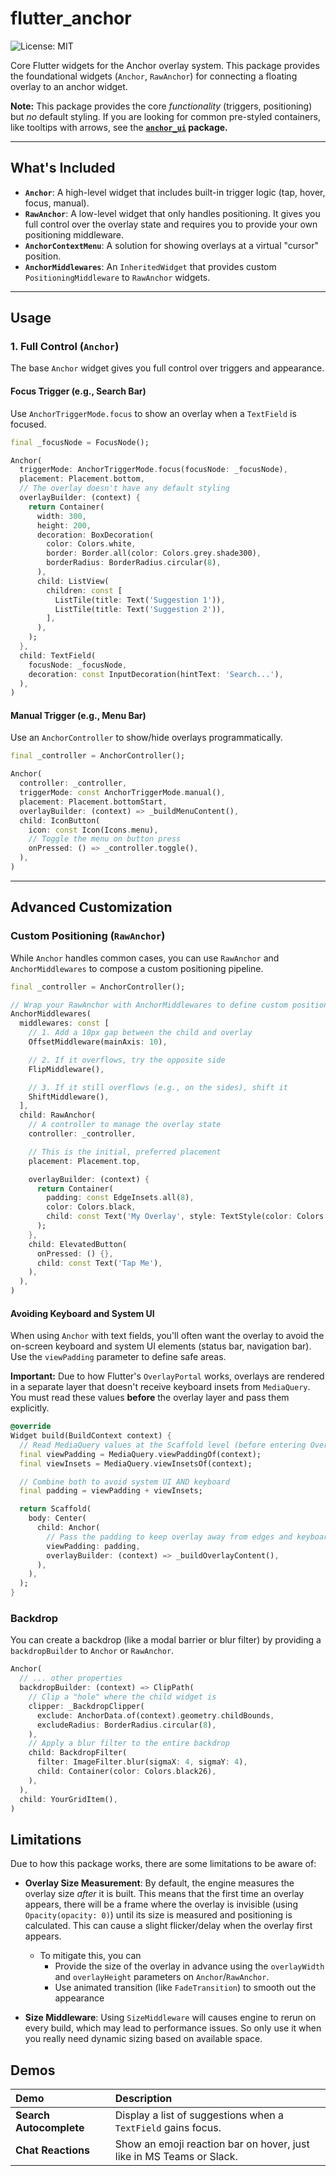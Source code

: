 # flutter_anchor

![License: MIT](https://img.shields.io/badge/License-MIT-yellow.svg)

Core Flutter widgets for the Anchor overlay system. This package provides the foundational widgets (`Anchor`, `RawAnchor`) for connecting a floating overlay to an anchor widget.

**Note:** This package provides the core *functionality* (triggers, positioning) but *no* default styling. If you are looking for common pre-styled containers, like tooltips with arrows, see the **[`anchor_ui`](../anchor_ui) package.**

-----

## What's Included

* **`Anchor`**: A high-level widget that includes built-in trigger logic (tap, hover, focus, manual).
* **`RawAnchor`**: A low-level widget that only handles positioning. It gives you full control over the overlay state and requires you to provide your own positioning middleware.
* **`AnchorContextMenu`**: A solution for showing overlays at a virtual "cursor" position.
* **`AnchorMiddlewares`**: An `InheritedWidget` that provides custom `PositioningMiddleware` to `RawAnchor` widgets.

-----

## Usage

### 1. Full Control (`Anchor`)

The base `Anchor` widget gives you full control over triggers and appearance.

#### Focus Trigger (e.g., Search Bar)

Use `AnchorTriggerMode.focus` to show an overlay when a `TextField` is focused.

```dart
final _focusNode = FocusNode();

Anchor(
  triggerMode: AnchorTriggerMode.focus(focusNode: _focusNode),
  placement: Placement.bottom,
  // The overlay doesn't have any default styling
  overlayBuilder: (context) {
    return Container(
      width: 300,
      height: 200,
      decoration: BoxDecoration(
        color: Colors.white,
        border: Border.all(color: Colors.grey.shade300),
        borderRadius: BorderRadius.circular(8),
      ),
      child: ListView(
        children: const [
          ListTile(title: Text('Suggestion 1')),
          ListTile(title: Text('Suggestion 2')),
        ],
      ),
    );
  },
  child: TextField(
    focusNode: _focusNode,
    decoration: const InputDecoration(hintText: 'Search...'),
  ),
)
```

#### Manual Trigger (e.g., Menu Bar)

Use an `AnchorController` to show/hide overlays programmatically.

```dart
final _controller = AnchorController();

Anchor(
  controller: _controller,
  triggerMode: const AnchorTriggerMode.manual(),
  placement: Placement.bottomStart,
  overlayBuilder: (context) => _buildMenuContent(),
  child: IconButton(
    icon: const Icon(Icons.menu),
    // Toggle the menu on button press
    onPressed: () => _controller.toggle(),
  ),
)
```

-----

## Advanced Customization

### Custom Positioning (`RawAnchor`)

While `Anchor` handles common cases, you can use `RawAnchor` and `AnchorMiddlewares` to compose a custom positioning pipeline.

```dart
final _controller = AnchorController();

// Wrap your RawAnchor with AnchorMiddlewares to define custom positioning
AnchorMiddlewares(
  middlewares: const [
    // 1. Add a 10px gap between the child and overlay
    OffsetMiddleware(mainAxis: 10),

    // 2. If it overflows, try the opposite side
    FlipMiddleware(),

    // 3. If it still overflows (e.g., on the sides), shift it
    ShiftMiddleware(),
  ],
  child: RawAnchor(
    // A controller to manage the overlay state
    controller: _controller,

    // This is the initial, preferred placement
    placement: Placement.top,

    overlayBuilder: (context) {
      return Container(
        padding: const EdgeInsets.all(8),
        color: Colors.black,
        child: const Text('My Overlay', style: TextStyle(color: Colors.white)),
      );
    },
    child: ElevatedButton(
      onPressed: () {},
      child: const Text('Tap Me'),
    ),
  ),
)
```

#### Avoiding Keyboard and System UI

When using `Anchor` with text fields, you'll often want the overlay to avoid the on-screen keyboard and system UI elements (status bar, navigation bar). Use the `viewPadding` parameter to define safe areas.

**Important:** Due to how Flutter's `OverlayPortal` works, overlays are rendered in a separate layer that doesn't receive keyboard insets from `MediaQuery`. You must read these values **before** the overlay layer and pass them explicitly.

```dart
@override
Widget build(BuildContext context) {
  // Read MediaQuery values at the Scaffold level (before entering OverlayPortal)
  final viewPadding = MediaQuery.viewPaddingOf(context);
  final viewInsets = MediaQuery.viewInsetsOf(context);

  // Combine both to avoid system UI AND keyboard
  final padding = viewPadding + viewInsets;

  return Scaffold(
    body: Center(
      child: Anchor(
        // Pass the padding to keep overlay away from edges and keyboard
        viewPadding: padding,
        overlayBuilder: (context) => _buildOverlayContent(),
      ),
    ),
  );
}
```

### Backdrop

You can create a backdrop (like a modal barrier or blur filter) by providing a `backdropBuilder` to `Anchor` or `RawAnchor`.

```dart
Anchor(
  // ... other properties
  backdropBuilder: (context) => ClipPath(
    // Clip a "hole" where the child widget is
    clipper: _BackdropClipper(
      exclude: AnchorData.of(context).geometry.childBounds,
      excludeRadius: BorderRadius.circular(8),
    ),
    // Apply a blur filter to the entire backdrop
    child: BackdropFilter(
      filter: ImageFilter.blur(sigmaX: 4, sigmaY: 4),
      child: Container(color: Colors.black26),
    ),
  ),
  child: YourGridItem(),
)
```

## Limitations

Due to how this package works, there are some limitations to be aware of:

- **Overlay Size Measurement**: By default, the engine measures the overlay size *after* it is built. This means that the first time an overlay appears, there will be a frame where the overlay is invisible (using `Opacity(opacity: 0)`) until its size is measured and positioning is calculated. This can cause a slight flicker/delay when the overlay first appears. 
  - To mitigate this, you can 
    - Provide the size of the overlay in advance using the `overlayWidth` and `overlayHeight` parameters on `Anchor`/`RawAnchor`.
    - Use animated transition (like `FadeTransition`) to smooth out the appearance 

- **Size Middleware**: Using `SizeMiddleware` will causes engine to rerun on every build, which may lead to performance issues. So only use it when you really need dynamic sizing based on available space.


## Demos


| Demo | Description |
| :--- | :--- |
| **Search Autocomplete**| Display a list of suggestions when a `TextField` gains focus. |
| **Chat Reactions** | Show an emoji reaction bar on hover, just like in MS Teams or Slack. |

